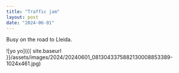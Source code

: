 ```yaml
---
title: "Traffic jam"
layout: post
date: "2024-06-01"
---
```


Busy on the road to Lleida.

![yo yo]({{ site.baseurl }}/assets/images/2024/20240601_0813043375882130008853389-1024x461.jpg)
